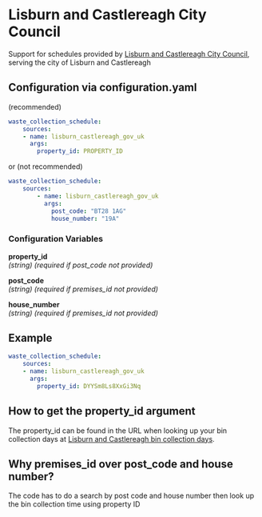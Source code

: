 # Lisburn and Castlereagh City Council

Support for schedules provided by [Lisburn and Castlereagh City Council](https://www.lisburncastlereagh.gov.uk/resident/bins-and-recycling/household-waste/collection-days-and-holiday-information), serving the city of Lisburn and Castlereagh

## Configuration via configuration.yaml

(recommended)

```yaml
waste_collection_schedule:
    sources:
    - name: lisburn_castlereagh_gov_uk
      args:
        property_id: PROPERTY_ID
```

or (not recommended)

```yaml
waste_collection_schedule:
    sources:
        - name: lisburn_castlereagh_gov_uk
          args:
            post_code: "BT28 1AG"
            house_number: "19A"
```

### Configuration Variables

**property_id**  
*(string) (required if post_code not provided)*

**post_code**  
*(string) (required if premises_id not provided)*

**house_number**  
*(string) (required if premises_id not provided)*

## Example

```yaml
waste_collection_schedule:
    sources:
    - name: lisburn_castlereagh_gov_uk
      args:
        property_id: DYYSm8Ls8XxGi3Nq
```

## How to get the property_id argument

The property_id can be found in the URL when looking up your
bin collection days at [Lisburn and Castlereagh bin collection days](https://lisburn.isl-fusion.com).

## Why premises_id over post_code and house number?

The code has to do a search by post code and house number then look up the bin collection time using property ID
